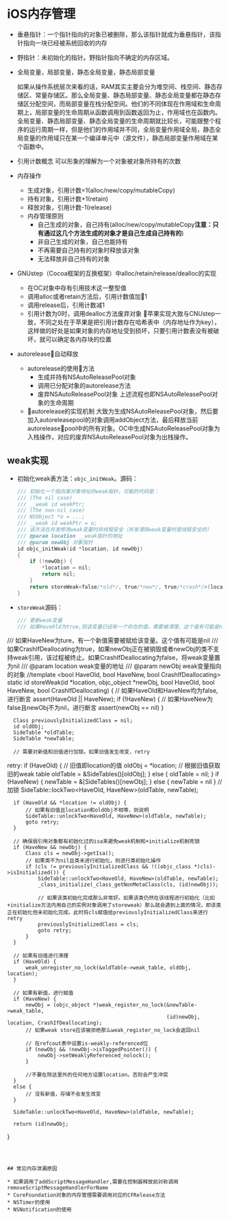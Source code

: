 # iOS内存管理

* 垂悬指针：一个指针指向的对象已被删除，那么该指针就成为垂悬指针，该指针指向一块已经被系统回收的内存
* 野指针：未初始化的指针。野指针指向不确定的内存区域。

* 全局变量，局部变量，静态全局变量，静态局部变量

  如果从操作系统层次来看的话，RAM其实主要会分为堆空间、栈空间、静态存储区、常量存储区。那么全局变量、静态局部变量、静态全局变量都在静态存储区分配空间，而局部变量在栈分配空间。他们的不同体现在作用域和生命周期上，局部变量的生命周期从函数调用到函数返回为止，作用域也在函数内。全局变量、静态局部变量、静态全局变量的生命周期就比较长，可能跟整个程序的运行周期一样，但是他们的作用域并不同，全局变量作用域全局，静态全局变量的作用域只在某一个编译单元中（源文件），静态局部变量作用域在某个函数中。

* 引用计数概念
可以形象的理解为一个对象被对象所持有的次数
* 内存操作
  * 生成对象，引用计数=1(alloc/new/copy/mutableCopy)
  * 持有对象，引用计数+1(retain)
  * 释放对象，引用计数-1(release)
  * 内存管理原则
    * 自己生成的对象，自己持有(alloc/new/copy/mutableCopy**注意：只有通过这几个方法生成的对象才是自己生成自己持有的**)
    * 非自己生成的对象，自己也能持有
    * 不再需要自己持有的对象时释放该对象
    * 无法释放非自己持有的对象
* GNUstep（Cocoa框架的互换框架）中alloc/retain/release/dealloc的实现
  * 在OC对象中存有引用技术这一整型值
  * 调用alloc或者retain方法后，引用计数值加1
  * 调用release后，引用计数减1
  * 引用计数为0时，调用dealloc方法废弃对象
  苹果实现大致与CNUstep一致，不同之处在于苹果是把引用计数存在哈希表中（内存地址作为key），这样做的好处是如果对象的内存地址受到损坏，只要引用计数表没有被破坏，就可以确定各内存块的位置
* autorelease自动释放
  * autorelease的使用方法
    * 生成并持有NSAutoReleasePool对象
    * 调用已分配对象的autorelease方法
    * 废弃NSAutoReleasePool对象
   上述流程也即NSAutoReleasePool对象的生命周期
  * autorelease的实现机制
    大致为生成NSAutoReleasePool对象，然后要加入autoreleasepool的对象调用addObject方法，最后释放当前autoreleasepool中的所有对象。OC中生成NSAutoReleasePool对象为入栈操作，对应的废弃NSAutoReleasePool对象为出栈操作。

## weak实现

* 初始化weak表方法：`objc_initWeak`。源码：

  ```objective-c
  /// 初始化一个指向某对象地址的weak指针。可能的代码是：
  /// (The nil case)
  /// __weak id weakPtr;
  /// (The non-nil case)
  /// NSObject *o = ...;
  /// __weak id weakPtr = o;
  /// 该方法在并发修改weak变量时非线程安全（并发清除weak变量时是线程安全的）
  /// @param location __weak指针的地址
  /// @param newObj 对象指针
  id objc_initWeak(id *location, id newObj)
  {
      if (!newObj) {
          *location = nil;
          return nil;
      }
      return storeWeak<false/*old*/, true/*new*/, true/*crash*/>(location, (objc_object*)newObj);
  }
  
  ```

* `storeWeak`源码： 

  ```objective-c
  /// 更新weak变量
  /// 如果HaveOld为true,则该变量已经有一个存在的值，需要被清理。这个值有可能是nil
/// 如果HaveNew为ture，有一个新值需要被赋给该变量。这个值有可能是nil
  /// 如果CrashIfDeallocating为true，如果newObj正在被销毁或者newObj的类不支持weak引用，该过程被终止。如果CrashIfDeallocating为false，将weak变量置为nil
  /// @param location weak变量的地址
  /// @param newObj weak变量指向的对象
  //template <bool HaveOld, bool HaveNew, bool CrashIfDeallocating>
  static id
  storeWeak(id *location, objc_object *newObj, bool HaveOld, bool HaveNew, bool CrashIfDeallocating)
  {
      // 如果HaveOld和HaveNew均为false,进行断言
      assert(HaveOld || HaveNew);
      if (!HaveNew) {
          // 如果HaveNew为false且newObj不为nil，进行断言
          assert(newObj == nil)
      }
      
      Class previouslyInitializedClass = nil;
      id oldObj;
      SideTable *oldTable;
      SideTable *newTable;
      
      // 需要对新值和旧值进行加锁。如果旧值发生改变，retry
  retry:
      if (HaveOld) {
          // 旧值即location的值
          oldObj = *location;
          // 根据旧值获取旧的weak table
          oldTable = &SideTables()[oldObj];
      } else {
          oldTable = nil;
      }
      if (HaveNew) {
          newTable = &[SideTables()[newObj];
      } else {
          newTable = nil
      }
      // 加锁
      SideTable::lockTwo<HaveOld, HaveNew>(oldTable, newTable);
      
      if (HaveOld && *location != oldObj) {
          // 如果有旧值且location和oldObj不相等，则说明
          SideTable::unlockTwo<HaveOld, HaveNew>(oldTable, newTable);
          goto retry;
      }
      
      // 确保弱引用对象都有初始化过的isa来避免weak机制和+initialize机制死锁
      if (HaveNew && newObj) {
          Class cls = newObj->getIsa();
          // 如果类不为nil且类未进行初始化，则进行类初始化操作
          if (cls != previouslyInitializedClass && !((objc_class *)cls)->isInitialized()) {
              SideTable::unlockTwo<HaveOld, HaveNew>(oldTable, newTable);
              _class_initialize(_class_getNonMetaClass(cls, (id)newObj));
              
              // 如果该类初始化完成那么非常好。如果该类仍然在该线程进行初始化（比如+initialize方法内用自己的实例对象调用了storeweak）那么就会遇到上面的情况，即该类正在初始化但未初始化完成。此时将cls赋值给previouslyInitializedClass来进行retry
              previouslyInitializedClass = cls;
              goto retry;
          }
      }
      
      // 如果有旧值进行清理
      if (HaveOld) {
          weak_unregister_no_lock(&oldTable->weak_table, oldObj, location);
      }
      
      // 如果有新值，进行赋值
      if (HaveNew) {
          newObj = (objc_object *)weak_register_no_lock(&newTable->weak_table,
                                                        (id)newObj, location, CrashIfDeallocating);
          // 如果weak store应该被拒绝那么weak_register_no_lock会返回nil
          
          // 在refcout表中设置is-weakly-referenced位
          if (newObj && !newObj->isTaggedPointer()) {
              newObj->setWeaklyReferenced_nolock();
          }
          
          //不要在除这里外的任何地方设置location。否则会产生冲突
      }
      else {
          // 没有新值，存储不会发生改变
      }
      
      SideTable::unlockTwo<HaveOld, HaveNew>(oldTable, newTable);
      
      return (id)newObj;
  }
  ```
  
  

## 常见内存泄漏原因

* 如果调用了addScriptMessageHandler,需要在控制器释放前对称调用removeScriptMessageHandlerForName
* CoreFoundation对象的内存管理需要调用对应的CFRelease方法
* NSTimer的使用
* NSNotification的使用

